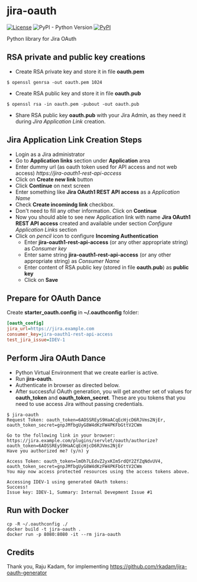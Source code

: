 # jira-oauth
[![License](https://img.shields.io/pypi/l/jira-oauth.svg)](https://www.apache.org/licenses/LICENSE-2.0)
![PyPI - Python Version](https://img.shields.io/pypi/pyversions/jira-oauth.svg)
[![PyPI](https://img.shields.io/pypi/v/jira-oauth.svg)](https://pypi.org/project/jira-oauth/)

Python library for Jira OAuth

## RSA private and public key creations
* Create RSA private key and store it in file **oauth.pem**
```shell
$ openssl genrsa -out oauth.pem 1024
```

* Create RSA public key and store it in file **oauth.pub**
```
$ openssl rsa -in oauth.pem -pubout -out oauth.pub
```

* Share RSA public key **oauth.pub** with your Jira Admin, as they need it during _Jira Application Link_ creation.

## Jira Application Link Creation Steps
* Login as a Jira administrator
* Go to **Application links** section under **Application** area
* Enter dummy url (as oauth token used for API access and not web access) *https://jira-oauth1-rest-api-access*
* Click on **Create new link** button
* Click **Continue** on next screen
* Enter something like **Jira OAuth1 REST API access** as a *Application Name*
* Check **Create incomindg link** checkbox.
* Don't need to fill any other information. Click on **Continue**
* Now you should able to see new Application link with name **Jira OAuth1 REST API access** created and available under section *Configure Application Links* section
* Click on *pencil* icon to configure **Incoming Authentication**
  * Enter **jira-oauth1-rest-api-access** (or any other appropriate string) as *Consumer key*
  * Enter same string **jira-oauth1-rest-api-access** (or any other appropriate string) as *Consumer Name*
  * Enter content of RSA public key (stored in file **oauth.pub**) as **public key**
  * Click on **Save**

## Prepare for OAuth Dance
Create **starter_oauth.config** in **~/.oauthconfig** folder:
```ini
[oauth_config]
jira_url=https://jira.example.com
consumer_key=jira-oauth1-rest-api-access
test_jira_issue=IDEV-1
```

## Perform Jira OAuth Dance
* Python Virtual Environment that we create earlier is active.
* Run **jira-oauth**.
* Authenticate in browser as directed below.
* After successful OAuth generation, you will get another set of values for **oauth_token** and **oauth_token_secret**. These are you tokens that you need to use access Jira without passing credentials.
```
$ jira-oauth
Request Token: oauth_token=6AOSSREyS9HaACqEcHjcD6RJVms2NjEr, oauth_token_secret=gnpJMfbgUyG8W4dKzFW4PKFbGttV2CWm

Go to the following link in your browser: https://jira.example.com/plugins/servlet/oauth/authorize?oauth_token=6AOSSREyS9HaACqEcHjcD6RJVms2NjEr
Have you authorized me? (y/n) y

Access Token: oauth_token=lmOh7LEdvZ2yxKIm5rdQY2ZfZqNdvUV4, oauth_token_secret=gnpJMfbgUyG8W4dKzFW4PKFbGttV2CWm
You may now access protected resources using the access tokens above.

Accessing IDEV-1 using generated OAuth tokens:
Success!
Issue key: IDEV-1, Summary: Internal Devepment Issue #1
```

## Run with Docker

    cp -R ~/.oauthconfig ./
    docker build -t jira-oauth .
    docker run -p 8080:8080 -it --rm jira-oauth


## Credits
Thank you, Raju Kadam, for implementing https://github.com/rkadam/jira-oauth-generator
